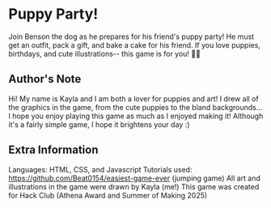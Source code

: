 # Puppy Party!
Join Benson the dog as he prepares for his friend's puppy party! He must get an outfit, pack a gift, and bake a cake for his friend. If you love puppies, birthdays, and cute illustrations-- this game is for you! 🐶🎂

## Author's Note
Hi! My name is Kayla and I am both a lover for puppies and art! I drew all of the graphics in the game, from the cute puppies to the bland backgrounds... I hope you enjoy playing this game as much as I enjoyed making it! Although it's a fairly simple game, I hope it brightens your day :)

## Extra Information
Languages: HTML, CSS, and Javascript
Tutorials used: https://github.com/Beat0154/easiest-game-ever (jumping game)
All art and illustrations in the game were drawn by Kayla (me!)
This game was created for Hack Club (Athena Award and Summer of Making 2025)